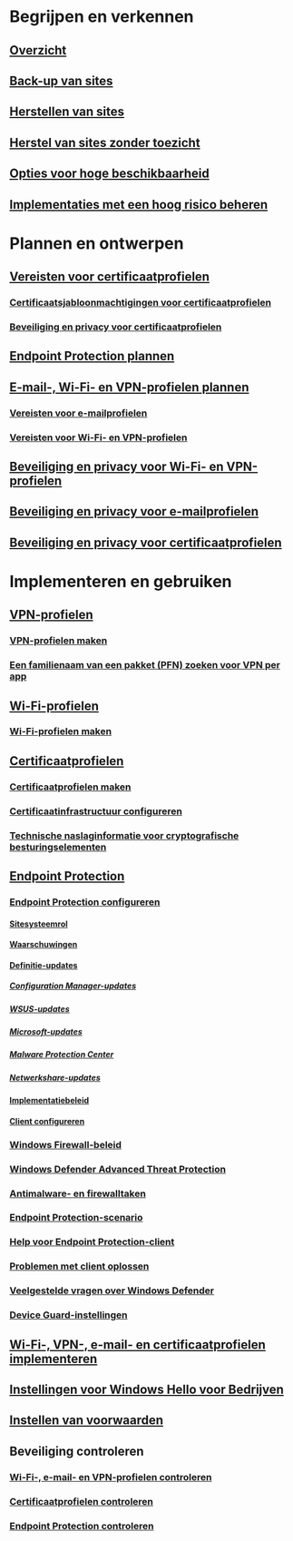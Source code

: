 # Begrijpen en verkennen
## [Overzicht](understand\protect-data-and-site-infrastructure.md)
## [Back-up van sites](understand/backup-and-recovery.md)
## [Herstellen van sites](understand/recover-sites.md)
## [Herstel van sites zonder toezicht](understand/unattended-recovery.md)
## [Opties voor hoge beschikbaarheid](understand/high-availability-options.md)
## [Implementaties met een hoog risico beheren](understand/settings-to-manage-high-risk-deployments.md)

# Plannen en ontwerpen
## [Vereisten voor certificaatprofielen](plan-design/prerequisites-for-certificate-profiles.md)
### [Certificaatsjabloonmachtigingen voor certificaatprofielen](plan-design/planning-for-certificate-template-permissions.md)
### [Beveiliging en privacy voor certificaatprofielen](plan-design/security-and-privacy-for-certificate-profiles.md)

## [Endpoint Protection plannen](plan-design/planning-for-endpoint-protection.md)

## [E-mail-, Wi-Fi- en VPN-profielen plannen](plan-design/prerequisites-for-email-profiles.md)
### [Vereisten voor e-mailprofielen](plan-design/prerequisites-for-email-profiles.md)
### [Vereisten voor Wi-Fi- en VPN-profielen](plan-design/prerequisites-for-wifi-vpn-profiles.md)

## [Beveiliging en privacy voor Wi-Fi- en VPN-profielen](plan-design/security-and-privacy-for-wifi-vpn-profiles.md)

## [Beveiliging en privacy voor e-mailprofielen](plan-design/security-and-privacy-for-email-profiles.md)

## [Beveiliging en privacy voor certificaatprofielen](plan-design/security-and-privacy-for-certificate-profiles.md)

# Implementeren en gebruiken
## [VPN-profielen](deploy-use/vpn-profiles.md)
### [VPN-profielen maken](deploy-use/create-vpn-profiles.md)
### [Een familienaam van een pakket (PFN) zoeken voor VPN per app](deploy-use/find-a-pfn-for-per-app-vpn.md)

## [Wi-Fi-profielen](deploy-use/create-wifi-profiles.md)
### [Wi-Fi-profielen maken](deploy-use/create-wifi-profiles.md)

## [Certificaatprofielen](deploy-use/introduction-to-certificate-profiles.md)
### [Certificaatprofielen maken](deploy-use/create-certificate-profiles.md)
### [Certificaatinfrastructuur configureren](deploy-use/certificate-infrastructure.md)
### [Technische naslaginformatie voor cryptografische besturingselementen](deploy-use/cryptographic-controls-technical-reference.md)

## [Endpoint Protection](deploy-use/endpoint-protection.md)
### [Endpoint Protection configureren](deploy-use/endpoint-protection-configure.md)
#### [Sitesysteemrol](deploy-use/endpoint-protection-site-role.md)
#### [Waarschuwingen](deploy-use/endpoint-configure-alerts.md)
#### [Definitie-updates](deploy-use/endpoint-definition-updates.md)
##### [Configuration Manager-updates](deploy-use/endpoint-definitions-configmgr.md)
##### [WSUS-updates](deploy-use/endpoint-definitions-wsus.md)
##### [Microsoft-updates](deploy-use/endpoint-definitions-microsoft-updates.md)
##### [Malware Protection Center](deploy-use/endpoint-definitions-protection-center.md)
##### [Netwerkshare-updates](deploy-use/endpoint-definitions-network.md)

#### [Implementatiebeleid](deploy-use/endpoint-antimalware-policies.md)
#### [Client configureren](deploy-use/endpoint-protection-configure-client.md)

### [Windows Firewall-beleid](deploy-use/create-windows-firewall-policies.md)
### [Windows Defender Advanced Threat Protection](deploy-use/windows-defender-advanced-threat-protection.md)
### [Antimalware- en firewalltaken](deploy-use/endpoint-antimalware-firewall.md)
### [Endpoint Protection-scenario](deploy-use/scenarios-endpoint-protection.md)
### [Help voor Endpoint Protection-client](deploy-use/endpoint-protection-client-help.md)
### [Problemen met client oplossen](deploy-use/troubleshoot-endpoint-client.md)
### [Veelgestelde vragen over Windows Defender](deploy-use/endpoint-protection-client-faq.md)
### [Device Guard-instellingen](deploy-use/use-device-guard-with-configuration-manager.md)

## [Wi-Fi-, VPN-, e-mail- en certificaatprofielen implementeren](deploy-use/deploy-wifi-vpn-email-cert-profiles.md)
## [Instellingen voor Windows Hello voor Bedrijven](deploy-use/windows-hello-for-business-settings.md)

## [Instellen van voorwaarden](../mdm/deploy-use/terms-and-conditions.md)

## Beveiliging controleren
### [Wi-Fi-, e-mail- en VPN-profielen controleren](deploy-use/monitor-wifi-email-vpn-profiles.md)
### [Certificaatprofielen controleren](deploy-use/monitor-certificate-profiles.md)
### [Endpoint Protection controleren](deploy-use/monitor-endpoint-protection.md)

